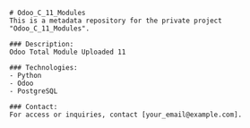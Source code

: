 
    # Odoo_C_11_Modules
    This is a metadata repository for the private project "Odoo_C_11_Modules".

    ### Description:
    Odoo Total Module Uploaded 11

    ### Technologies:
    - Python
    - Odoo
    - PostgreSQL

    ### Contact:
    For access or inquiries, contact [your_email@example.com].
    
